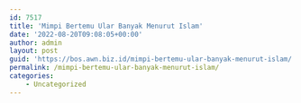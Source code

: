 ```yaml
---
id: 7517
title: 'Mimpi Bertemu Ular Banyak Menurut Islam'
date: '2022-08-20T09:08:05+00:00'
author: admin
layout: post
guid: 'https://bos.awn.biz.id/mimpi-bertemu-ular-banyak-menurut-islam/'
permalink: /mimpi-bertemu-ular-banyak-menurut-islam/
categories:
    - Uncategorized
---
```


